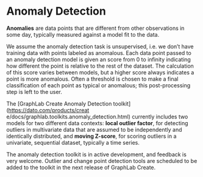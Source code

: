# Anomaly Detection
**Anomalies** are data points that are different from other observations in some day, typically measured against a model fit to the data.

We assume the anomaly detection task is unsupervised, i.e. we don’t have training data with points labeled as anomalous. Each data point passed to an anomaly detection model is given an score from 0 to infinity indicating how different the point is relative to the rest of the dataset. The calculation of this score varies between models, but a higher score always indicates a point is more anomalous. Often a threshold is chosen to make a final classification of each point as typical or anomalous; this post-processing step is left to the user.

The [GraphLab Create Anomaly Detection toolkit](https://dato.com/products/creat e/docs/graphlab.toolkits.anomaly_detection.html) currently includes two models for two different data contexts: **local outlier factor**, for detecting outliers in multivariate data that are assumed to be independently and identically distributed, and **moving Z-score**, for scoring outliers in a univariate, sequential dataset, typically a time series.

The anomaly detection toolkit is in active development, and feedback is very welcome. Outlier and change point detection tools are scheduled to be added to the toolkit in the next release of GraphLab Create.